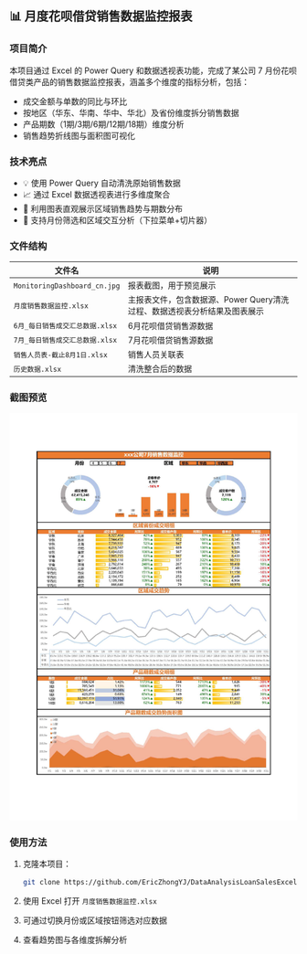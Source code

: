 ## 📊 月度花呗借贷销售数据监控报表

### 项目简介

本项目通过 Excel 的 Power Query 和数据透视表功能，完成了某公司 7 月份花呗借贷类产品的销售数据监控报表，涵盖多个维度的指标分析，包括：

- 成交金额与单数的同比与环比
- 按地区（华东、华南、华中、华北）及省份维度拆分销售数据
- 产品期数（1期/3期/6期/12期/18期）维度分析
- 销售趋势折线图与面积图可视化

### 技术亮点

- 💡 使用 Power Query 自动清洗原始销售数据
- 📈 通过 Excel 数据透视表进行多维度聚合
- 🎨 利用图表直观展示区域销售趋势与期数分布
- 🔄 支持月份筛选和区域交互分析（下拉菜单+切片器）

### 文件结构

| 文件名                  | 说明                                                 |
| ----------------------- | ---------------------------------------------------- |
| `MonitoringDashboard_cn.jpg`  | 报表截图，用于预览展示                               |
| `月度销售数据监控.xlsx` | 主报表文件，包含数据源、Power Query清洗过程、数据透视表分析结果及图表展示 |
| `6月_每日销售成交汇总数据.xlsx`| 6月花呗借贷销售源数据 |
| `7月_每日销售成交汇总数据.xlsx`| 7月花呗借贷销售源数据 |
| `销售人员表-截止8月1日.xlsx`| 销售人员关联表 |
|`历史数据.xlsx`| 清洗整合后的数据 |

### 截图预览

![](MonitoringDashboard_cn.jpg)

### 使用方法

1. 克隆本项目：

    ``` bash
    git clone https://github.com/EricZhongYJ/DataAnalysisLoanSalesExcel.git
    ```

2. 使用 Excel 打开 `月度销售数据监控.xlsx`

3. 可通过切换月份或区域按钮筛选对应数据

4. 查看趋势图与各维度拆解分析

